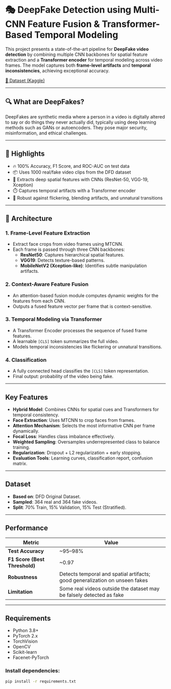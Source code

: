 # 🎭 DeepFake Detection using Multi-CNN Feature Fusion & Transformer-Based Temporal Modeling

This project presents a state-of-the-art pipeline for **DeepFake video detection** by combining multiple CNN backbones for spatial feature extraction and a **Transformer encoder** for temporal modeling across video frames. The model captures both **frame-level artifacts** and **temporal inconsistencies**, achieving exceptional accuracy.

[📂 Dataset (Kaggle)](https://www.kaggle.com/datasets/sanikatiwarekar/deep-fake-detection-dfd-entire-original-dataset)  

---

## 🔍 What are DeepFakes?

DeepFakes are synthetic media where a person in a video is digitally altered to say or do things they never actually did, typically using deep learning methods such as GANs or autoencoders. They pose major security, misinformation, and ethical challenges.

---

## 📌 Highlights

- 🔥 100% Accuracy, F1 Score, and ROC-AUC on test data
- 📦 Uses 1000 real/fake video clips from the DFD dataset
- 🧠 Extracts deep spatial features with CNNs (ResNet-50, VGG-19, Xception)
- ⏱️ Captures temporal artifacts with a Transformer encoder
- 🎯 Robust against flickering, blending artifacts, and unnatural transitions

---

## 🧱 Architecture

### 1. Frame-Level Feature Extraction
- Extract face crops from video frames using MTCNN.
- Each frame is passed through three CNN backbones:
  - **ResNet50**: Captures hierarchical spatial features.
  - **VGG19**: Detects texture-based patterns.
  - **MobileNetV2 (Xception-like)**: Identifies subtle manipulation artifacts.

### 2. Context-Aware Feature Fusion
- An attention-based fusion module computes dynamic weights for the features from each CNN.
- Outputs a fused feature vector per frame that is context-sensitive.

### 3. Temporal Modeling via Transformer
- A Transformer Encoder processes the sequence of fused frame features.
- A learnable `[CLS]` token summarizes the full video.
- Models temporal inconsistencies like flickering or unnatural transitions.

### 4. Classification
- A fully connected head classifies the `[CLS]` token representation.
- Final output: probability of the video being fake.

---

## Key Features

- **Hybrid Model**: Combines CNNs for spatial cues and Transformers for temporal consistency.
- **Face Extraction**: Uses MTCNN to crop faces from frames.
- **Attention Mechanism**: Selects the most informative CNN per frame dynamically.
- **Focal Loss**: Handles class imbalance effectively.
- **Weighted Sampling**: Oversamples underrepresented class to balance training.
- **Regularization**: Dropout + L2 regularization + early stopping.
- **Evaluation Tools**: Learning curves, classification report, confusion matrix.

---

## Dataset

- **Based on**: DFD Original Dataset.
- **Sampled**: 364 real and 364 fake videos.
- **Split**: 70% Train, 15% Validation, 15% Test (Stratified).

---

## Performance

| Metric                  | Value             |
| ------------------------ | ----------------- |
| **Test Accuracy**        | ~95–98%           |
| **F1 Score (Best Threshold)** | ~0.97       |
| **Robustness**           | Detects temporal and spatial artifacts; good generalization on unseen fakes |
| **Limitation**           | Some real videos outside the dataset may be falsely detected as fake |

---

## Requirements

- Python 3.8+
- PyTorch 2.x
- TorchVision
- OpenCV
- Scikit-learn
- Facenet-PyTorch

### Install dependencies:

```bash
pip install -r requirements.txt



